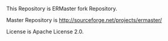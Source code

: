 This Repository is ERMaster fork Repository.

Master Repository is http://sourceforge.net/projects/ermaster/

License is Apache License 2.0.
